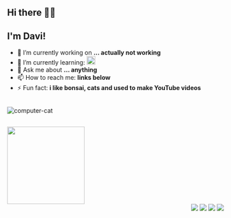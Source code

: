 ## Hi there 👋😬
## I'm Davi! 


- 🔭 I’m currently working on **... actually not working** 
- 🌱 I’m currently learning: <img loading="lazy" src="https://cdn.jsdelivr.net/gh/devicons/devicon/icons/javascript/javascript-original.svg" width="20" height="20"/>      
- 💬 Ask me about **... anything**
- 📫 How to reach me: **links below**
- ⚡ Fun fact: **i like bonsai, cats and used to make YouTube videos**

##
![computer-cat](https://github.com/user-attachments/assets/470e58f4-9e1a-4f3d-bf72-fb4156949685)



##

<div align="left">
<a href="https://github.com/daviizui">
<img loading="lazy" height="180em" src="https://github-readme-stats.vercel.app/api/top-langs/?username=daviizui&layout=compact&langs_count=7&theme=dracula"/>

</div>


<div align="right">
<a href="https:www.youtube.com/vaicompao" target="_blank"><img loading="lazy" src="https://img.shields.io/badge/YouTube-FF0000?style=for-the-badge&logo=youtube&logoColor=white" target="_blank"></a>
<a href="https:www.instagram.com/daviizui/" target="_blank"><img loading="lazy" src="https://img.shields.io/badge/-Instagram-%23E4405F?style=for-the-badge&logo=instagram&logoColor=white" target="_blank"></a>
<a href = "davi.izui@gmail.com"><img loading="lazy" src="https://img.shields.io/badge/Gmail-D14836?style=for-the-badge&logo=gmail&logoColor=white" target="_blank"></a>
<a href="https://www.linkedin.com/in/davi-minetto-izui-a0b617b9/" target="_blank"><img loading="lazy" src="https://img.shields.io/badge/-LinkedIn-%230077B5?style=for-the-badge&logo=linkedin&logoColor=white" target="_blank"></a>   
</div>

